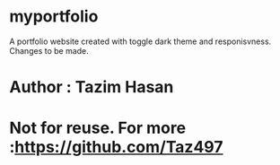 # myportfolio

A portfolio website created with toggle dark theme and responisvness. Changes to be made.

# Author : Tazim Hasan

# Not for reuse. For more :https://github.com/Taz497
